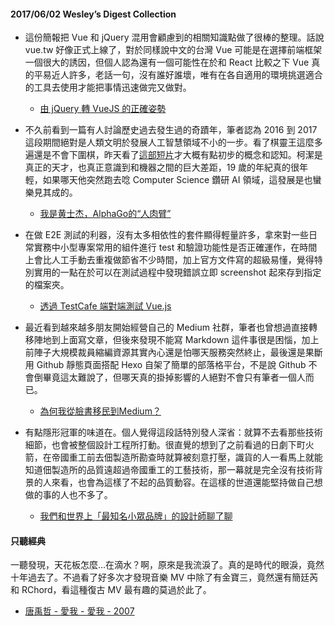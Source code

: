 #### 2017/06/02 Wesley’s Digest Collection

- 這份簡報把 Vue 和 jQuery 混用會顧慮到的相關知識點做了很棒的整理。話說 vue.tw 好像正式上線了，對於同樣說中文的台灣 Vue 可能是在選擇前端框架一個很大的誘因，但個人認為還有一個可能性在於和 React 比較之下 Vue 真的平易近人許多，老話一句，沒有誰好誰壞，唯有在各自適用的環境挑選適合的工具去使用才能把事情迅速做完又做對。
  - [由 jQuery 轉 VueJS 的正確姿勢](https://speakerdeck.com/kurotanshi/you-jquery-zhuan-vuejs-de-zheng-que-zi-shi)
  
- 不久前看到一篇有人討論歷史過去發生過的奇蹟年，筆者認為 2016 到 2017 這段期間絕對是人類文明於發展人工智慧領域不小的一步。看了棋靈王這麼多遍還是不會下圍棋，昨天看了[這部短片](https://www.youtube.com/watch?v=T3zFOpEt2ek)才大概有點初步的概念和認知。柯潔是真正的天才，也真正意識到和機器之間的巨大差距，19 歲的年紀真的很年輕，如果哪天他突然跑去唸 Computer Science 鑽研 AI 領域，這發展是也蠻樂見其成的。
  - [我是黄士杰，AlphaGo的“人肉臂”](https://mp.weixin.qq.com/s/ugjsuo0DWOSd2CSrbKjTXQ)
  
- 在做 E2E 測試的利器，沒有太多相依性的套件顯得輕量許多，拿來對一些日常實務中小型專案常用的組件進行 test 和驗證功能性是否正確運作，在時間上會比人工手動去重複做節省不少時間，加上官方文件寫的超級易懂，覺得特別實用的一點在於可以在測試過程中發現錯誤立即 screenshot 起來存到指定的檔案夾。
  - [透過 TestCafe 端對端測試 Vue.js](https://yami.io/testcafe-vuejs/)
  
- 最近看到越來越多朋友開始經營自己的 Medium 社群，筆者也曾想過直接轉移陣地到上面寫文章，但後來發現不能寫 Markdown 這件事很是困惱，加上前陣子大規模裁員縮編資源其實內心還是怕哪天服務突然終止，最後還是果斷用 Github 靜態頁面搭配 Hexo 自架了簡單的部落格平台，不是說 Github 不會倒畢竟這太難說了，但哪天真的掛掉影響的人絕對不會只有筆者一個人而已。
  - [為何我從臉書移民到Medium？](https://medium.com/@Puppydad/%E7%82%BA%E4%BD%95%E6%88%91%E5%BE%9E%E8%87%89%E6%9B%B8%E7%A7%BB%E6%B0%91%E5%88%B0medium-cf8edc357d66)


- 有點隱形冠軍的味道在。個人覺得這段話特別發人深省：就算不去看那些技術細節，也會被整個設計工程所打動。很直覺的想到了之前看過的日劇下町火箭，在帝國重工前去佃製造所勘查時就算被刻意打壓，識貨的人一看馬上就能知道佃製造所的品質遠超過帝國重工的工藝技術，那一幕就是完全沒有技術背景的人來看，也會為這樣了不起的品質動容。在這樣的世道還能堅持做自己想做的事的人也不多了。
  - [我們和世界上「最知名小眾品牌」的設計師聊了聊](https://www.mydesy.com/lindberg)





#### 只聽經典
一聽發現，天花板怎麼...在滴水？啊，原來是我流淚了。真的是時代的眼淚，竟然十年過去了。不過看了好多次才發現音樂 MV 中除了有金寶三，竟然還有簡廷芮和 RChord，看這種復古 MV 最有趣的莫過於此了。
- [唐禹哲 - 愛我 - 愛我 - 2007](https://www.youtube.com/watch?v=r0y-NDDX2WA)